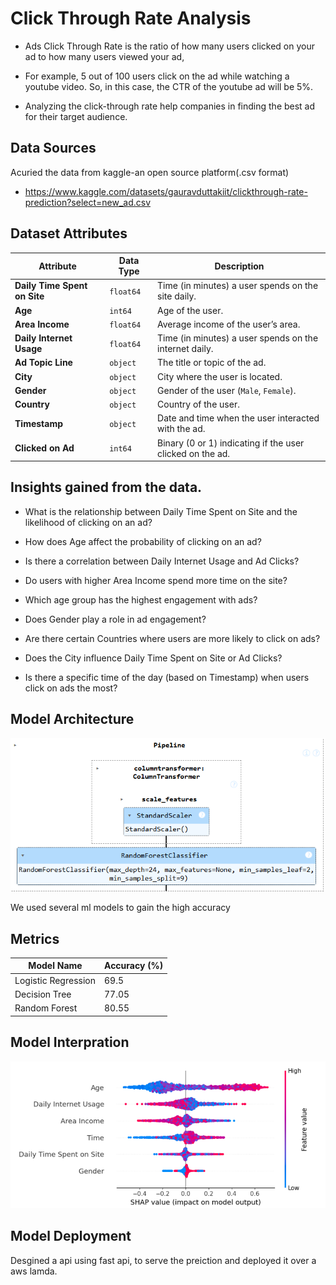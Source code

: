 
# Click Through Rate Analysis
- Ads Click Through Rate is the ratio of how many users clicked on your ad to how many users viewed your ad,

- For example, 5 out of 100 users click on the ad while watching a youtube video. So, in this case, the CTR of the youtube ad will be 5%.

- Analyzing the click-through rate help companies in finding the best ad for their target audience.
## Data Sources

Acuried the data from kaggle-an open source platform(.csv format)

- https://www.kaggle.com/datasets/gauravduttakiit/clickthrough-rate-prediction?select=new_ad.csv

## Dataset Attributes

| Attribute               | Data Type  | Description |
|-------------------------|-----------|-------------|
| **Daily Time Spent on Site** | `float64`  | Time (in minutes) a user spends on the site daily. |
| **Age**                 | `int64`    | Age of the user. |
| **Area Income**         | `float64`  | Average income of the user’s area. |
| **Daily Internet Usage** | `float64`  | Time (in minutes) a user spends on the internet daily. |
| **Ad Topic Line**       | `object`   | The title or topic of the ad. |
| **City**                | `object`   | City where the user is located. |
| **Gender**              | `object`   | Gender of the user (`Male`, `Female`). |
| **Country**             | `object`   | Country of the user. |
| **Timestamp**           | `object`   | Date and time when the user interacted with the ad. |
| **Clicked on Ad**       | `int64`    | Binary (0 or 1) indicating if the user clicked on the ad. |


## Insights gained from the data.
- What is the relationship between Daily Time Spent on Site and the likelihood of clicking on an ad?

- How does Age affect the probability of clicking on an ad?

- Is there a correlation between Daily Internet Usage and Ad Clicks?

- Do users with higher Area Income spend more time on the site?

- Which age group has the highest engagement with ads?

- Does Gender play a role in ad engagement?
- Are there certain Countries where users are more likely to click on ads?
- Does the City influence Daily Time Spent on Site or Ad Clicks?

- Is there a specific time of the day (based on Timestamp) when users click on ads the most?


## Model Architecture


![App Screenshot](https://github.com/Ram-Pathuri/Ads-Click-Through-Rate-/blob/main/Screenshot%202025-03-19%20175506.png)



We used several ml models to gain the high accuracy


## Metrics


| Model Name            | Accuracy (%) | 
|-----------------------|-------------|
| Logistic Regression  | 69.5        |
| Decision Tree       | 77.05       |
| Random Forest       | 80.55       |

## Model Interpration
![App Screenshot](https://github.com/Ram-Pathuri/Ads-Click-Through-Rate-/blob/main/Shape_values.png)

## Model Deployment
Desgined a api using fast api, to serve the preiction and deployed it over a aws lamda.
